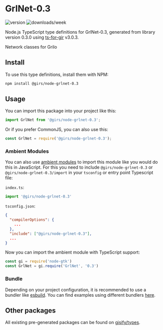 
# GrlNet-0.3

![version](https://img.shields.io/npm/v/@girs/node-grlnet-0.3)
![downloads/week](https://img.shields.io/npm/dw/@girs/node-grlnet-0.3)


Node.js TypeScript type definitions for GrlNet-0.3, generated from library version 0.3.0 using [ts-for-gir](https://github.com/gjsify/ts-for-gir) v3.0.3.

Network classes for Grilo

## Install

To use this type definitions, install them with NPM:
```bash
npm install @girs/node-grlnet-0.3
```

## Usage

You can import this package into your project like this:
```ts
import GrlNet from '@girs/node-grlnet-0.3';
```

Or if you prefer CommonJS, you can also use this:
```ts
const GrlNet = require('@girs/node-grlnet-0.3');
```

### Ambient Modules

You can also use [ambient modules](https://github.com/gjsify/ts-for-gir/tree/main/packages/cli#ambient-modules) to import this module like you would do this in JavaScript.
For this you need to include `@girs/node-grlnet-0.3` or `@girs/node-grlnet-0.3/import` in your `tsconfig` or entry point Typescript file:

`index.ts`:
```ts
import '@girs/node-grlnet-0.3'
```

`tsconfig.json`:
```json
{
  "compilerOptions": {
    ...
  },
  "include": ["@girs/node-grlnet-0.3"],
  ...
}
```

Now you can import the ambient module with TypeScript support: 

```ts
const gi = require('node-gtk')
const GrlNet = gi.require('GrlNet', '0.3')
```


### Bundle

Depending on your project configuration, it is recommended to use a bundler like [esbuild](https://esbuild.github.io/). You can find examples using different bundlers [here](https://github.com/gjsify/ts-for-gir/tree/main/examples).

## Other packages

All existing pre-generated packages can be found on [gjsify/types](https://github.com/gjsify/types).


